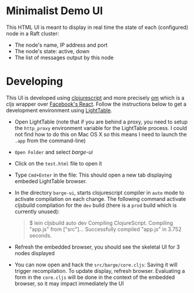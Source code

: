 # Minimalist Demo UI

This HTML UI is meant to display in real time the state of each (configured) node in a Raft cluster:
* The node's name, IP address and port
* The node's state: active, down
* The list of messages output by this node

# Developing

This UI is developed using [clojurescript]() and more precisely [om](https://github.com/swannodette/om) which is a cljs wrapper
over [Facebook's React](http://facebook.github.io/react/). Follow the instructions below to get a development environment using
[LightTable](http://lighttable.com).

* Open LightTable (note that if you are behind a proxy, you need to setup the `http_proxy` environment variable for the
  LightTable process. I could not find how to do this on Mac OS X so this means I need to launch the `.app` from the command-line)
* `Open Folder` and select *barge-ui*
* Click on the `test.html` file to open it
* Type `Cmd+Enter` in the file: This should open a new tab displaying embeded LightTable browser.
* In the directory `barge-ui`, starts clojurescript compiler in `auto` mode to activate compilation on each change. The following
  command activate cljsbuild compilation for the `dev` build (there is a `prod` build which is currently unused):

    > $ lein cljsbuild auto dev
    > Compiling ClojureScript.
    > Compiling "app.js" from ["src"]...
    > Successfully compiled "app.js" in 3.752 seconds.

* Refresh the embedded browser, you should see the skeletal UI for 3 nodes displayed
* You can now open and hack the `src/barge/core.cljs`: Saving it will trigger recompilation. To update display, refresh
  browser. Evaluating a form in the `core.cljs` will be done in the context of the embedded browser, so it may impact immediately
  the UI
